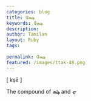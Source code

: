 ```yaml
---
categories: blog
title: க்ஷே
keywords: க்ஷே
description: 
author: Tamilan
layout: Ruby
tags: 
 
permalink: க்ஷே
featured: /images/ttak-48.png
---
```

  
[ kṣē ]  
  
The compound of க்ஷ் and ஏ